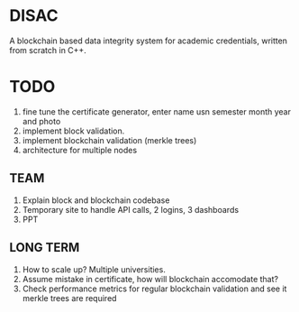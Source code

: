 # DISAC
A blockchain based data integrity system for academic credentials, written from scratch in C++.

# TODO
1. fine tune the certificate generator, enter name usn semester month year and photo
2. implement block validation.
3. implement blockchain validation (merkle trees)
4. architecture for multiple nodes

## TEAM
1. Explain block and blockchain codebase
2. Temporary site to handle API calls, 2 logins, 3 dashboards
3. PPT

## LONG TERM
1. How to scale up? Multiple universities.
2. Assume mistake in certificate, how will blockchain accomodate that?
3. Check performance metrics for regular blockchain validation and see it merkle trees are required